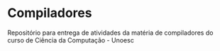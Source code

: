 # Compiladores
Repositório para entrega de atividades da matéria de compiladores do curso de Ciência da Computação - Unoesc
